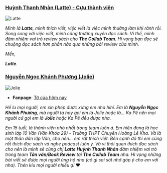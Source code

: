 ### [Huỳnh Thanh Nhàn (Latte) - Cựu thành viên](https://www.facebook.com/latte24211201)

![Latte](/img/blog/latte.jpg)

<!-- - **Fanpage**: [Latte thích viết](https://www.facebook.com/hthanhnhan2462421) -->

_Mình là **Latte**, mình thích viết, việc viết là việc mình thường làm khi rảnh rỗi. Song song với việc viết, mình cũng thường xuyên đọc sách. Vì thế, mình đảm nhiệm vai trò review sách cho **The Collab Team**. Hi vọng bạn đọc sẽ chuộng đọc sách hơn phần nào qua những bài review của mình._

_Mến,_

_**Latte**._

### [Nguyễn Ngọc Khánh Phương (Jolie)](https://www.facebook.com/profile.php?id=100066615586116)

![Jolie](/img/blog/jolie.jpg)

- **Fanpage**: [Tớ của hôm nay](https://www.facebook.com/T%E1%BB%9B-c%E1%BB%A7a-h%C3%B4m-nay-118431694545245/)

_Hế lu mọi người, em xin phép được xưng em nha hihi. Em là **Nguyễn Ngọc Khánh Phương**, mà người ta hay gọi em là Jolie hoặc là... Ka Pê nên mọi người cứ gọi em là **Jolie** hoặc Ka Pê đều được nha._

_Em 15 tuổi, là thành viên nhỏ nhất trong team luôn á. Em hiện đang là học sinh lớp 10 Văn (Văn Khóa 29) - Trường THPT Chuyên Hoàng Lê Kha. Và là một thần dân lớp Văn, cho nên... em rất thích viết. Bên cạnh đó thì em cũng rất thích đọc sách và nghe podcast luôn ý. Và vì thói quen thích đọc sách cho nên là mình sẽ cùng chị **Latte Huỳnh Thanh Nhàn** đảm nhiệm vai trò trong team **Tản văn/Book Review** tại **The Collab Team** nha. Hi vọng những bài viết sẽ được mọi người ủng hộ nha (có gì sai sót nhớ góp ý cho em với nha). Thén kiu mọi người nhiều ạ!_ ❤
